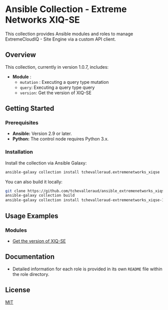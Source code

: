 # Ansible Collection - Extreme Networks XIQ-SE

This collection provides Ansible modules and roles to manage ExtremeCloudIQ - Site Engine via a custom API client.

## Overview

This collection, currently in version 1.0.7, includes:

- **Module** :
  - `mutation` : Executing a query type mutation
  - `query`: Executing a query type query
  - `version`: Get the version of XIQ-SE

## Getting Started

### Prerequisites

- **Ansible:** Version 2.9 or later.
- **Python:** The control node requires Python 3.x.

### Installation

Install the collection via Ansible Galaxy:

```bash
ansible-galaxy collection install tchevalleraud.extremenetworks_xiqse
```

You can also build it locally:

```bash
git clone https://github.com/tchevalleraud/ansible_extremenetworks_xiqse
ansible-galaxy collection build
ansible-galaxy collection install tchevalleraud-extremenetworks_xiqse-1.0.7.tar.gz
```

## Usage Examples

### Modules

* [Get the version of XIQ-SE](https://github.com/tchevalleraud/ansible_extremenetworks_xiqse/blob/main/examples/get-xiqse-version.yml)

## Documentation

* Detailed information for each role is provided in its own `README` file within the role directory.

## License

[MIT](https://github.com/tchevalleraud/ansible_extremenetworks_xiqse/blob/main/LICENSE)